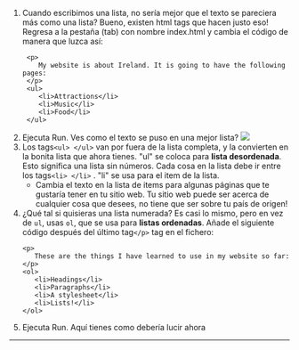 1. Cuando escribimos una lista, no sería mejor que el texto se pareciera más como una lista? Bueno, existen html tags que hacen justo eso! Regresa a la pestaña \(tab\) con nombre index.html y cambia el código de manera que luzca así: 
   ```
    <p>
       My website is about Ireland. It is going to have the following pages:
    </p>
    <ul>
       <li>Attractions</li>
       <li>Music</li>
       <li>Food</li>
    </ul>
   ```
2. Ejecuta Run. Ves como el texto se puso en una mejor lista? ![](/assets/UnorderedList.png)
3. Los tags`<ul> </ul>` van por fuera de la lista completa, y la convierten en la bonita lista que ahora tienes. "ul" se coloca para **lista desordenada**. Esto significa una lista sin números. Cada cosa en la lista debe ir entre los tags`<li> </li>` . "li" se usa para el item de la lista. 
   * Cambia el texto en la lista de items para algunas páginas que te gustaría tener en tu sitio web. Tu sitio web puede ser acerca de cualquier cosa que desees, no tiene que ser sobre tu país de origen!
4. ¿Qué tal si quisieras una lista numerada? Es casi lo mismo, pero en vez de `ul`, usas `ol`, que se usa para **listas ordenadas**. Añade el siguiente código después del último tag`</p>` tag en el fichero:
   ```
   <p>
      These are the things I have learned to use in my website so far:
   </p>
   <ol>
      <li>Headings</li>
      <li>Paragraphs</li>
      <li>A stylesheet</li>
      <li>Lists!</li>
   </ol>
   ```
5. Ejecuta Run. Aquí tienes como debería lucir ahora 

---



